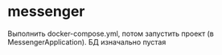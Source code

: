 # messenger

Выполнить docker-compose.yml, потом запустить проект (в MessengerApplication).
БД изначально пустая